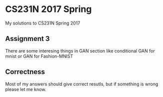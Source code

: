# CS231N 2017 Spring
My solutions to CS231N Spring 2017

## Assignment 3
There are some interesing things in GAN section like conditional GAN for mnist or GAN for Fashion-MNIST

## Correctness
Most of my answers should give correct resutls, but if something is wrong please let me know.
